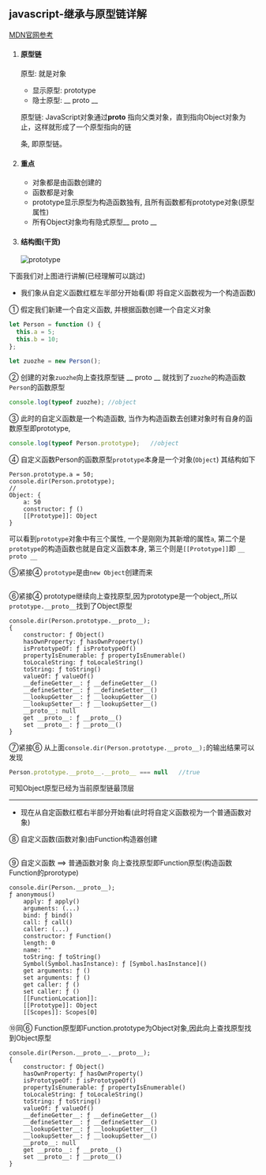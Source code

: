 ## javascript-继承与原型链详解

[MDN官网参考](https://developer.mozilla.org/zh-CN/docs/Web/JavaScript/Inheritance_and_the_prototype_chain)

1. #### 原型链

   原型:	就是对象

   - 显示原型:	prototype
   - 隐士原型:    __ proto __

   原型链: JavaScript对象通过**proto** 指向父类对象，直到指向Object对象为止，这样就形成了一个原型指向的链

   条, 即原型链。

2. #### 重点

   - 对象都是由函数创建的
   - 函数都是对象
   - prototype显示原型为构造函数独有, 且所有函数都有prototype对象(原型属性)
   - 所有Object对象均有隐式原型__ proto __

3. #### 结构图(干货)

   ![prototype](K:\myBlog_frontEnd\src\assets\mackdown\images\prototype.jpg)

下面我们对上图进行讲解(已经理解可以跳过)

- 我们象从自定义函数红框左半部分开始看(即 将自定义函数视为一个构造函数)

①	假定我们新建一个自定义函数, 并根据函数创建一个自定义对象

```javascript
let Person = function () {
  this.a = 5;
  this.b = 10;
};

let zuozhe = new Person();
```

②	创建的对象`zuozhe`向上查找原型链 __ proto __ 就找到了`zuozhe`的构造函数`Person`的函数原型

```javascript
console.log(typeof zuozhe);	//object
```

③	此时的自定义函数是一个构造函数,	当作为构造函数去创建对象时有自身的函数原型即prototype, 

```javascript
console.log(typeof Person.prototype);	//object
```

④	自定义函数Person的函数原型`prototype`本身是一个对象(`Object`) 其结构如下

```
Person.prototype.a = 50;
console.dir(Person.prototype);
//
Object: {
	a: 50
	constructor: ƒ ()
	[[Prototype]]: Object
}
```

可以看到`prototype`对象中有三个属性,	一个是刚刚为其新增的属性`a`,	第二个是`prototype`的构造函数也就是自定义函数本身,	第三个则是`[[Prototype]]`即 `__ proto __` 

⑤紧接④	`prototype`是由`new Object`创建而来

```

```

⑥紧接④	prototype继续向上查找原型,因为prototype是一个object,,所以`prototype.__proto__`找到了Object原型

```
console.dir(Person.prototype.__proto__);
{
    constructor: ƒ Object()
    hasOwnProperty: ƒ hasOwnProperty()
    isPrototypeOf: ƒ isPrototypeOf()
    propertyIsEnumerable: ƒ propertyIsEnumerable()
    toLocaleString: ƒ toLocaleString()
    toString: ƒ toString()
    valueOf: ƒ valueOf()
    __defineGetter__: ƒ __defineGetter__()
    __defineSetter__: ƒ __defineSetter__()
    __lookupGetter__: ƒ __lookupGetter__()
    __lookupSetter__: ƒ __lookupSetter__()
    __proto__: null
    get __proto__: ƒ __proto__()
    set __proto__: ƒ __proto__()
}
```

⑦紧接⑥	从上面`console.dir(Person.prototype.__proto__);`的输出结果可以发现

```javascript
Person.prototype.__proto__.__proto__ === null	//true
```

可知Object原型已经为当前原型链最顶层

------

- 现在从自定函数红框右半部分开始看(此时将自定义函数视为一个普通函数对象)

⑧    自定义函数(函数对象)由Function构造器创建

```

```

⑨	自定义函数 ==> 普通函数对象 向上查找原型即Function原型(构造函数Function的prorotype)

```
console.dir(Person.__proto__);
ƒ anonymous()
    apply: ƒ apply()
    arguments: (...)
    bind: ƒ bind()
    call: ƒ call()
    caller: (...)
    constructor: ƒ Function()
    length: 0
    name: ""
    toString: ƒ toString()
    Symbol(Symbol.hasInstance): ƒ [Symbol.hasInstance]()
    get arguments: ƒ ()
    set arguments: ƒ ()
    get caller: ƒ ()
    set caller: ƒ ()
    [[FunctionLocation]]: ​
    [[Prototype]]: Object
    [[Scopes]]: Scopes[0]
```

⑩同⑥	Function原型即Function.prototype为Object对象,因此向上查找原型找到Object原型

```
console.dir(Person.__proto__.__proto__);
{
    constructor: ƒ Object()
    hasOwnProperty: ƒ hasOwnProperty()
    isPrototypeOf: ƒ isPrototypeOf()
    propertyIsEnumerable: ƒ propertyIsEnumerable()
    toLocaleString: ƒ toLocaleString()
    toString: ƒ toString()
    valueOf: ƒ valueOf()
    __defineGetter__: ƒ __defineGetter__()
    __defineSetter__: ƒ __defineSetter__()
    __lookupGetter__: ƒ __lookupGetter__()
    __lookupSetter__: ƒ __lookupSetter__()
    __proto__: null
    get __proto__: ƒ __proto__()
    set __proto__: ƒ __proto__()
}
```


